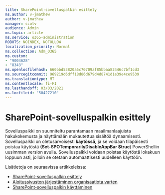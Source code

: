 ```yaml
---
title: SharePoint-sovelluspalkin esittely
ms.author: v-jmathew
author: v-jmathew
manager: scotv
audience: Admin
ms.topic: article
ms.service: o365-administration
ROBOTS: NOINDEX, NOFOLLOW
localization_priority: Normal
ms.collection: Adm_O365
ms.custom:
- "9004628"
- "8343"
ms.openlocfilehash: 660bbd53820a5c70709af85bbaa82446c7bf1cd3
ms.sourcegitcommit: 969219d6dff18d86d679d4d8741d1e39e4ce9539
ms.translationtype: MT
ms.contentlocale: fi-FI
ms.lasthandoff: 03/03/2021
ms.locfileid: "50427210"
---
```

# <a name="introduction-to-the-sharepoint-app-bar"></a>SharePoint-sovelluspalkin esittely

Sovelluspalkki on suunniteltu parantamaan maailmanlaajuista hakukokemusta ja näyttämään mukautettua sisältöä dynaamisesti. Sovelluspalkki on oletusarvoisesti **käytössä,** ja se voidaan tilapäisesti poistaa käytöstä **(Set-SPOTemporarilyDisableAppBar $true**) PowerShellin uusimman version avulla. Sovelluspalkki voidaan poistaa käytöstä lokakuun loppuun asti, jolloin se otetaan automaattisesti uudelleen käyttöön.

Lisätietoja on seuraavissa artikkeleissa:

- [SharePoint-sovelluspalkin esittely](https://docs.microsoft.com/SharePoint/sharepoint-app-bar)
- [Aloitussivuston järjestäminen organisaatiota varten](https://docs.microsoft.com/sharepoint/home-site)
- [SharePoint-sovelluspalkin käyttäminen](https://support.microsoft.com/office/use-the-sharepoint-app-bar-b2ab82d5-9af7-445e-ad24-236c5a86b5f8)

